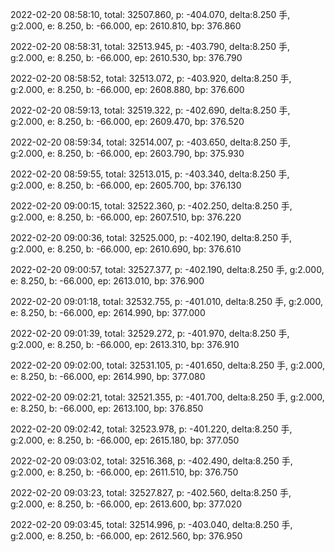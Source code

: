 2022-02-20 08:58:10, total: 32507.860, p: -404.070, delta:8.250 手, g:2.000, e: 8.250, b: -66.000, ep: 2610.810, bp: 376.860

2022-02-20 08:58:31, total: 32513.945, p: -403.790, delta:8.250 手, g:2.000, e: 8.250, b: -66.000, ep: 2610.530, bp: 376.790

2022-02-20 08:58:52, total: 32513.072, p: -403.920, delta:8.250 手, g:2.000, e: 8.250, b: -66.000, ep: 2608.880, bp: 376.600

2022-02-20 08:59:13, total: 32519.322, p: -402.690, delta:8.250 手, g:2.000, e: 8.250, b: -66.000, ep: 2609.470, bp: 376.520

2022-02-20 08:59:34, total: 32514.007, p: -403.650, delta:8.250 手, g:2.000, e: 8.250, b: -66.000, ep: 2603.790, bp: 375.930

2022-02-20 08:59:55, total: 32513.015, p: -403.340, delta:8.250 手, g:2.000, e: 8.250, b: -66.000, ep: 2605.700, bp: 376.130

2022-02-20 09:00:15, total: 32522.360, p: -402.250, delta:8.250 手, g:2.000, e: 8.250, b: -66.000, ep: 2607.510, bp: 376.220

2022-02-20 09:00:36, total: 32525.000, p: -402.190, delta:8.250 手, g:2.000, e: 8.250, b: -66.000, ep: 2610.690, bp: 376.610

2022-02-20 09:00:57, total: 32527.377, p: -402.190, delta:8.250 手, g:2.000, e: 8.250, b: -66.000, ep: 2613.010, bp: 376.900

2022-02-20 09:01:18, total: 32532.755, p: -401.010, delta:8.250 手, g:2.000, e: 8.250, b: -66.000, ep: 2614.990, bp: 377.000

2022-02-20 09:01:39, total: 32529.272, p: -401.970, delta:8.250 手, g:2.000, e: 8.250, b: -66.000, ep: 2613.310, bp: 376.910

2022-02-20 09:02:00, total: 32531.105, p: -401.650, delta:8.250 手, g:2.000, e: 8.250, b: -66.000, ep: 2614.990, bp: 377.080

2022-02-20 09:02:21, total: 32521.355, p: -401.700, delta:8.250 手, g:2.000, e: 8.250, b: -66.000, ep: 2613.100, bp: 376.850

2022-02-20 09:02:42, total: 32523.978, p: -401.220, delta:8.250 手, g:2.000, e: 8.250, b: -66.000, ep: 2615.180, bp: 377.050

2022-02-20 09:03:02, total: 32516.368, p: -402.490, delta:8.250 手, g:2.000, e: 8.250, b: -66.000, ep: 2611.510, bp: 376.750

2022-02-20 09:03:23, total: 32527.827, p: -402.560, delta:8.250 手, g:2.000, e: 8.250, b: -66.000, ep: 2613.600, bp: 377.020

2022-02-20 09:03:45, total: 32514.996, p: -403.040, delta:8.250 手, g:2.000, e: 8.250, b: -66.000, ep: 2612.560, bp: 376.950